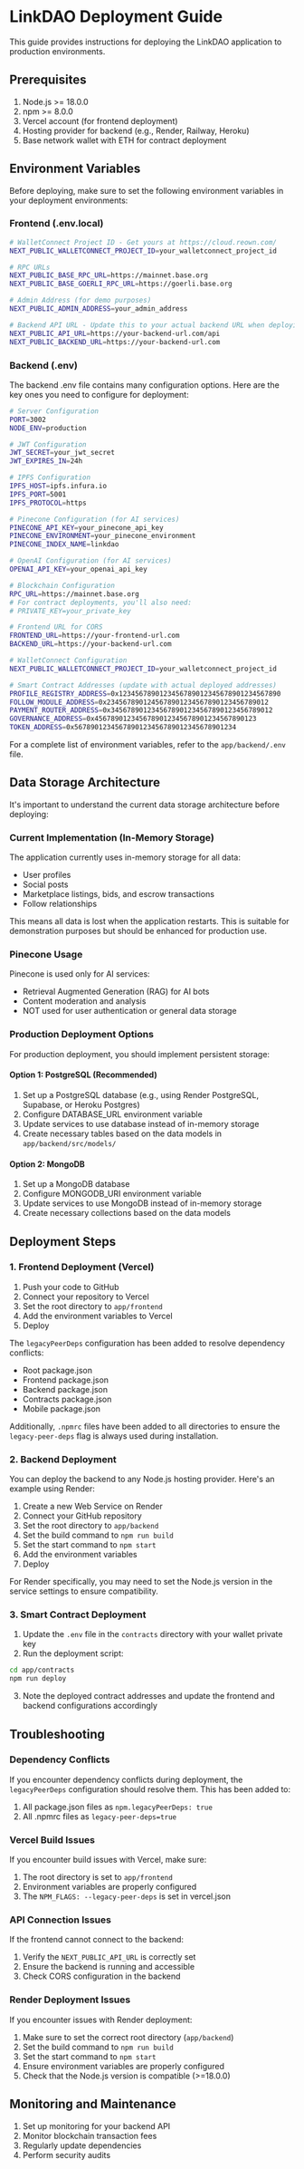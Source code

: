 # LinkDAO Deployment Guide

This guide provides instructions for deploying the LinkDAO application to production environments.

## Prerequisites

1. Node.js >= 18.0.0
2. npm >= 8.0.0
3. Vercel account (for frontend deployment)
4. Hosting provider for backend (e.g., Render, Railway, Heroku)
5. Base network wallet with ETH for contract deployment

## Environment Variables

Before deploying, make sure to set the following environment variables in your deployment environments:

### Frontend (.env.local)

```bash
# WalletConnect Project ID - Get yours at https://cloud.reown.com/
NEXT_PUBLIC_WALLETCONNECT_PROJECT_ID=your_walletconnect_project_id

# RPC URLs
NEXT_PUBLIC_BASE_RPC_URL=https://mainnet.base.org
NEXT_PUBLIC_BASE_GOERLI_RPC_URL=https://goerli.base.org

# Admin Address (for demo purposes)
NEXT_PUBLIC_ADMIN_ADDRESS=your_admin_address

# Backend API URL - Update this to your actual backend URL when deploying
NEXT_PUBLIC_API_URL=https://your-backend-url.com/api
NEXT_PUBLIC_BACKEND_URL=https://your-backend-url.com
```

### Backend (.env)

The backend .env file contains many configuration options. Here are the key ones you need to configure for deployment:

```bash
# Server Configuration
PORT=3002
NODE_ENV=production

# JWT Configuration
JWT_SECRET=your_jwt_secret
JWT_EXPIRES_IN=24h

# IPFS Configuration
IPFS_HOST=ipfs.infura.io
IPFS_PORT=5001
IPFS_PROTOCOL=https

# Pinecone Configuration (for AI services)
PINECONE_API_KEY=your_pinecone_api_key
PINECONE_ENVIRONMENT=your_pinecone_environment
PINECONE_INDEX_NAME=linkdao

# OpenAI Configuration (for AI services)
OPENAI_API_KEY=your_openai_api_key

# Blockchain Configuration
RPC_URL=https://mainnet.base.org
# For contract deployments, you'll also need:
# PRIVATE_KEY=your_private_key

# Frontend URL for CORS
FRONTEND_URL=https://your-frontend-url.com
BACKEND_URL=https://your-backend-url.com

# WalletConnect Configuration
NEXT_PUBLIC_WALLETCONNECT_PROJECT_ID=your_walletconnect_project_id

# Smart Contract Addresses (update with actual deployed addresses)
PROFILE_REGISTRY_ADDRESS=0x1234567890123456789012345678901234567890
FOLLOW_MODULE_ADDRESS=0x2345678901245678901234567890123456789012
PAYMENT_ROUTER_ADDRESS=0x3456789012345678901234567890123456789012
GOVERNANCE_ADDRESS=0x4567890123456789012345678901234567890123
TOKEN_ADDRESS=0x5678901234567890123456789012345678901234
```

For a complete list of environment variables, refer to the `app/backend/.env` file.

## Data Storage Architecture

It's important to understand the current data storage architecture before deploying:

### Current Implementation (In-Memory Storage)

The application currently uses in-memory storage for all data:
- User profiles
- Social posts
- Marketplace listings, bids, and escrow transactions
- Follow relationships

This means all data is lost when the application restarts. This is suitable for demonstration purposes but should be enhanced for production use.

### Pinecone Usage

Pinecone is used only for AI services:
- Retrieval Augmented Generation (RAG) for AI bots
- Content moderation and analysis
- NOT used for user authentication or general data storage

### Production Deployment Options

For production deployment, you should implement persistent storage:

#### Option 1: PostgreSQL (Recommended)

1. Set up a PostgreSQL database (e.g., using Render PostgreSQL, Supabase, or Heroku Postgres)
2. Configure DATABASE_URL environment variable
3. Update services to use database instead of in-memory storage
4. Create necessary tables based on the data models in `app/backend/src/models/`

#### Option 2: MongoDB

1. Set up a MongoDB database
2. Configure MONGODB_URI environment variable
3. Update services to use MongoDB instead of in-memory storage
4. Create necessary collections based on the data models

## Deployment Steps

### 1. Frontend Deployment (Vercel)

1. Push your code to GitHub
2. Connect your repository to Vercel
3. Set the root directory to `app/frontend`
4. Add the environment variables to Vercel
5. Deploy

The `legacyPeerDeps` configuration has been added to resolve dependency conflicts:
- Root package.json
- Frontend package.json
- Backend package.json
- Contracts package.json
- Mobile package.json

Additionally, `.npmrc` files have been added to all directories to ensure the `legacy-peer-deps` flag is always used during installation.

### 2. Backend Deployment

You can deploy the backend to any Node.js hosting provider. Here's an example using Render:

1. Create a new Web Service on Render
2. Connect your GitHub repository
3. Set the root directory to `app/backend`
4. Set the build command to `npm run build`
5. Set the start command to `npm start`
6. Add the environment variables
7. Deploy

For Render specifically, you may need to set the Node.js version in the service settings to ensure compatibility.

### 3. Smart Contract Deployment

1. Update the `.env` file in the `contracts` directory with your wallet private key
2. Run the deployment script:

```bash
cd app/contracts
npm run deploy
```

3. Note the deployed contract addresses and update the frontend and backend configurations accordingly

## Troubleshooting

### Dependency Conflicts

If you encounter dependency conflicts during deployment, the `legacyPeerDeps` configuration should resolve them. This has been added to:
1. All package.json files as `npm.legacyPeerDeps: true`
2. All .npmrc files as `legacy-peer-deps=true`

### Vercel Build Issues

If you encounter build issues with Vercel, make sure:
1. The root directory is set to `app/frontend`
2. Environment variables are properly configured
3. The `NPM_FLAGS: --legacy-peer-deps` is set in vercel.json

### API Connection Issues

If the frontend cannot connect to the backend:
1. Verify the `NEXT_PUBLIC_API_URL` is correctly set
2. Ensure the backend is running and accessible
3. Check CORS configuration in the backend

### Render Deployment Issues

If you encounter issues with Render deployment:
1. Make sure to set the correct root directory (`app/backend`)
2. Set the build command to `npm run build`
3. Set the start command to `npm start`
4. Ensure environment variables are properly configured
5. Check that the Node.js version is compatible (>=18.0.0)

## Monitoring and Maintenance

1. Set up monitoring for your backend API
2. Monitor blockchain transaction fees
3. Regularly update dependencies
4. Perform security audits